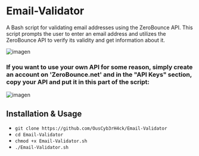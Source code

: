 # Email-Validator
A Bash script for validating email addresses using the ZeroBounce API. This script prompts the user to enter an email address and utilizes the ZeroBounce API to verify its validity and get information about it.

![imagen](https://github.com/OusCyb3rH4ck/Email-Validator/assets/158448818/d8462e96-aaf4-4895-98e3-9e774a581c82)

### If you want to use your own API for some reason, simply create an account on 'ZeroBounce.net' and in the "API Keys" section, copy your API and put it in this part of the script:
![imagen](https://github.com/OusCyb3rH4ck/Email-Validator/assets/158448818/893532a2-bd8f-4c41-865b-94ed9ca49642)

## Installation & Usage
- `git clone https://github.com/OusCyb3rH4ck/Email-Validator`
- `cd Email-Validator`
- `chmod +x Email-Validator.sh`
- `./Email-Validator.sh`
